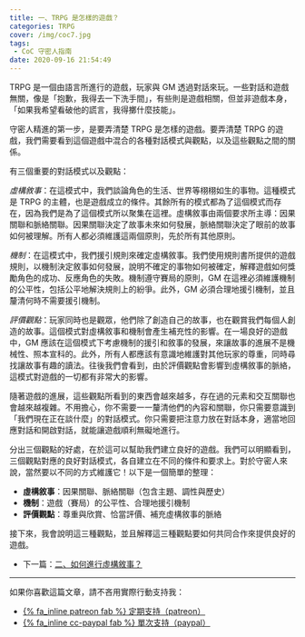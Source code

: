 ```yaml
---
title: 一、TRPG 是怎樣的遊戲？
categories: TRPG
cover: /img/coc7.jpg
tags:
 - CoC 守密人指南
date: 2020-09-16 21:54:49
---
```


TRPG 是一個由語言所進行的遊戲，玩家與 GM 透過對話來玩。一些對話和遊戲無關，像是「抱歉，我得去一下洗手間」，有些則是遊戲相關，但並非遊戲本身，「如果我希望看破他的謊言，我得擲什麼技能」。

守密人精進的第一步，是要弄清楚 TRPG 是怎樣的遊戲。要弄清楚 TRPG 的遊戲，我們需要看到這個遊戲中混合的各種對話模式與觀點，以及這些觀點之間的關係。

有三個重要的對話模式以及觀點：

_虛構敘事_：在這模式中，我們談論角色的生活、世界等栩栩如生的事物。這種模式是 TRPG 的主體，也是遊戲成立的條件。其餘所有的模式都為了這個模式而存在，因為我們是為了這個模式所以聚集在這裡。虛構敘事由兩個要求所主導：因果關聯和脈絡關聯。因果關聯決定了故事未來如何發展，脈絡關聯決定了眼前的故事如何被理解。所有人都必須維護這兩個原則，先於所有其他原則。

_機制_：在這模式中，我們援引規則來確定虛構敘事。我們使用規則書所提供的遊戲規則，以機制決定敘事如何發展，說明不確定的事物如何被確定，解釋遊戲如何獎勵角色的成功、反應角色的失敗。機制遵守賽局的原則，GM 在這裡必須維護機制的公平性，包括公平地解決規則上的紛爭。此外，GM 必須合理地援引機制，並且釐清何時不需要援引機制。

_評價觀點_：玩家同時也是觀眾，他們除了創造自己的故事，也在觀賞我們每個人創造的故事。這個模式對虛構敘事和機制會產生補充性的影響。在一場良好的遊戲中，GM 應該在這個模式下考慮機制的援引和敘事的發展，來讓故事的進展不是機械性、照本宣科的。此外，所有人都應該有意識地維護對其他玩家的尊重，同時尋找讓故事有趣的讀法。往後我們會看到，由於評價觀點會影響到虛構敘事的脈絡，這模式對遊戲的一切都有非常大的影響。

隨著遊戲的進展，這些觀點所看到的東西會越來越多，存在過的元素和交互關聯也會越來越複雜。不用擔心，你不需要一一釐清他們的內容和關聯，你只需要意識到「我們現在正在談什麼」的對話模式。你只需要把注意力放在對話本身，適當地回應對話和開啟對話，就能讓遊戲順利無礙地進行。

分出三個觀點的好處，在於這可以幫助我們建立良好的遊戲。我們可以明顯看到，三個觀點對應的良好對話模式，各自建立在不同的條件和要求上。對於守密人來說，當然要以不同的方式維護它！以下是一個簡單的整理：

* **虛構敘事**：因果關聯、脈絡關聯（包含主題、調性與歷史）
* **機制**：遊戲（賽局）的公平性、合理地援引機制
* **評價觀點**：尊重與欣賞、恰當評價、補充虛構敘事的脈絡

接下來，我會說明這三種觀點，並且解釋這三種觀點要如何共同合作來提供良好的遊戲。

* 下一篇：[二、如何進行虛構敘事？](/2020/09/17/fiction-1/)

---

如果你喜歡這篇文章，請不吝用實際行動支持我：

* [{% fa_inline patreon fab %} 定期支持（patreon）](https://www.patreon.com/weihung)
* [{% fa_inline cc-paypal fab %} 單次支持（paypal）](https://www.paypal.com/pools/c/8jLP7Wsi80)